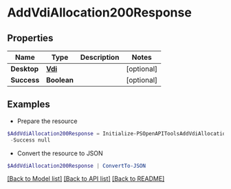 # AddVdiAllocation200Response
## Properties

Name | Type | Description | Notes
------------ | ------------- | ------------- | -------------
**Desktop** | [**Vdi**](Vdi.md) |  | [optional] 
**Success** | **Boolean** |  | [optional] 

## Examples

- Prepare the resource
```powershell
$AddVdiAllocation200Response = Initialize-PSOpenAPIToolsAddVdiAllocation200Response  -Desktop null `
 -Success null
```

- Convert the resource to JSON
```powershell
$AddVdiAllocation200Response | ConvertTo-JSON
```

[[Back to Model list]](../README.md#documentation-for-models) [[Back to API list]](../README.md#documentation-for-api-endpoints) [[Back to README]](../README.md)

